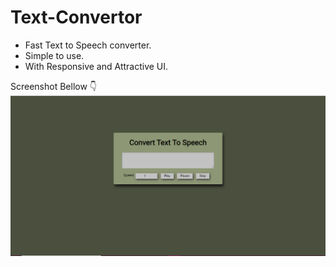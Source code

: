 # Text-Convertor

- Fast Text to Speech converter.
- Simple to use.
- With Responsive and Attractive UI.

Screenshot Bellow 👇
![screenshot](https://github.com/blackcodding/Text-Convertor/blob/master/text-converter-screenshot.PNG)

